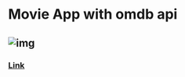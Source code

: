 # Movie App with omdb api 
## ![img](https://github.com/atmcmustafa/movie-app-2/assets/98126723/d1c66067-c464-40fc-96f1-d79d9c7675ee)

### [Link](https://movie-app-basic-api.netlify.app)
